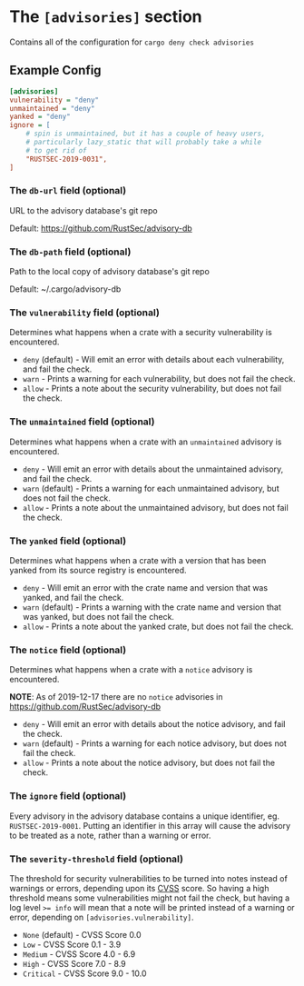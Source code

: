 # The `[advisories]` section

Contains all of the configuration for `cargo deny check advisories`

## Example Config

```ini
[advisories]
vulnerability = "deny"
unmaintained = "deny"
yanked = "deny"
ignore = [
    # spin is unmaintained, but it has a couple of heavy users,
    # particularly lazy_static that will probably take a while
    # to get rid of
    "RUSTSEC-2019-0031",
]
```

### The `db-url` field (optional)

URL to the advisory database's git repo

Default: https://github.com/RustSec/advisory-db

### The `db-path` field (optional)

Path to the local copy of advisory database's git repo

Default: ~/.cargo/advisory-db

### The `vulnerability` field (optional)

Determines what happens when a crate with a security vulnerability is 
encountered.

* `deny` (default) - Will emit an error with details about each vulnerability, 
and fail the check.
* `warn` - Prints a warning for each vulnerability, but does not fail the check.
* `allow` - Prints a note about the security vulnerability, but does not 
fail the check.

### The `unmaintained` field (optional)

Determines what happens when a crate with an `unmaintained` advisory is 
encountered.

* `deny` - Will emit an error with details about the unmaintained advisory, and 
fail the check.
* `warn` (default) - Prints a warning for each unmaintained advisory, but does 
not fail the check.
* `allow` - Prints a note about the unmaintained advisory, but does not fail 
the check.

### The `yanked` field (optional)

Determines what happens when a crate with a version that has been yanked from
its source registry is encountered.

* `deny` - Will emit an error with the crate name and version that was yanked,
and fail the check.
* `warn` (default) - Prints a warning with the crate name and version that was
yanked, but does not fail the check.
* `allow` - Prints a note about the yanked crate, but does not fail the check.

### The `notice` field (optional)

Determines what happens when a crate with a `notice` advisory is encountered.

**NOTE**: As of 2019-12-17 there are no `notice` advisories in 
https://github.com/RustSec/advisory-db

* `deny` - Will emit an error with details about the notice advisory, and fail 
the check.
* `warn` (default) - Prints a warning for each notice advisory, but does not 
fail the check.
* `allow` - Prints a note about the notice advisory, but does not fail the 
check.

### The `ignore` field (optional)

Every advisory in the advisory database contains a unique identifier, eg. 
`RUSTSEC-2019-0001`. Putting an identifier in this array will cause the 
advisory to be treated as a note, rather than a warning or error.

### The `severity-threshold` field (optional)

The threshold for security vulnerabilities to be turned into notes instead of 
warnings or errors, depending upon its
[CVSS](https://en.wikipedia.org/wiki/Common_Vulnerability_Scoring_System) score. 
So having a high threshold means some vulnerabilities might not fail the check, 
but having a log level `>= info` will mean that a note will be printed instead 
of a warning or error, depending on `[advisories.vulnerability]`.

* `None` (default) - CVSS Score 0.0
* `Low` - CVSS Score 0.1 - 3.9
* `Medium` - CVSS Score 4.0 - 6.9
* `High` - CVSS Score 7.0 - 8.9
* `Critical` - CVSS Score 9.0 - 10.0
